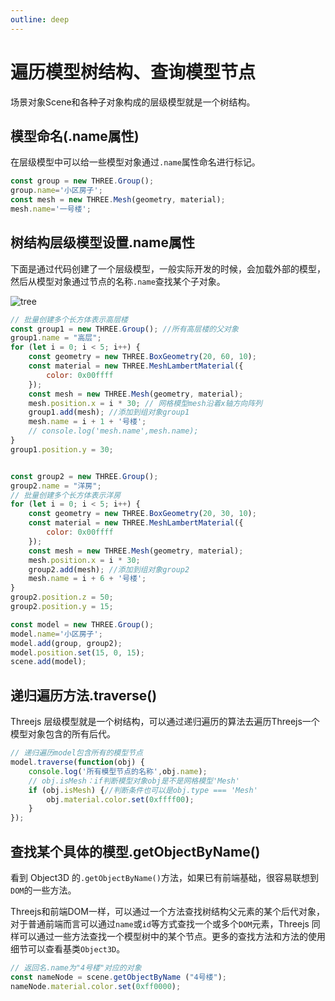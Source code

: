 ```yaml
---
outline: deep
---
```


# 遍历模型树结构、查询模型节点

场景对象Scene和各种子对象构成的层级模型就是一个树结构。

## 模型命名(.name属性)

在层级模型中可以给一些模型对象通过`.name`属性命名进行标记。

```js
const group = new THREE.Group();
group.name='小区房子';
const mesh = new THREE.Mesh(geometry, material);
mesh.name='一号楼';
```

## 树结构层级模型设置.name属性

下面是通过代码创建了一个层级模型，一般实际开发的时候，会加载外部的模型，然后从模型对象通过节点的名称`.name`查找某个子对象。

![tree](/phaseB/tree.svg)

```js
// 批量创建多个长方体表示高层楼
const group1 = new THREE.Group(); //所有高层楼的父对象
group1.name = "高层";
for (let i = 0; i < 5; i++) {
    const geometry = new THREE.BoxGeometry(20, 60, 10);
    const material = new THREE.MeshLambertMaterial({
        color: 0x00ffff
    });
    const mesh = new THREE.Mesh(geometry, material);
    mesh.position.x = i * 30; // 网格模型mesh沿着x轴方向阵列
    group1.add(mesh); //添加到组对象group1
    mesh.name = i + 1 + '号楼';
    // console.log('mesh.name',mesh.name);
}
group1.position.y = 30;


const group2 = new THREE.Group();
group2.name = "洋房";
// 批量创建多个长方体表示洋房
for (let i = 0; i < 5; i++) {
    const geometry = new THREE.BoxGeometry(20, 30, 10);
    const material = new THREE.MeshLambertMaterial({
        color: 0x00ffff
    });
    const mesh = new THREE.Mesh(geometry, material);
    mesh.position.x = i * 30;
    group2.add(mesh); //添加到组对象group2
    mesh.name = i + 6 + '号楼';
}
group2.position.z = 50;
group2.position.y = 15;

const model = new THREE.Group();
model.name='小区房子';
model.add(group, group2);
model.position.set(15, 0, 15);
scene.add(model);
```

## 递归遍历方法.traverse()

Threejs 层级模型就是一个树结构，可以通过递归遍历的算法去遍历Threejs一个模型对象包含的所有后代。

```js
// 递归遍历model包含所有的模型节点
model.traverse(function(obj) {
    console.log('所有模型节点的名称',obj.name);
    // obj.isMesh：if判断模型对象obj是不是网格模型'Mesh'
    if (obj.isMesh) {//判断条件也可以是obj.type === 'Mesh'
        obj.material.color.set(0xffff00);
    }
});
```

## 查找某个具体的模型.getObjectByName()

看到 Object3D 的`.getObjectByName()`方法，如果已有前端基础，很容易联想到`DOM`的一些方法。

Threejs和前端DOM一样，可以通过一个方法查找树结构父元素的某个后代对象，对于普通前端而言可以通过`name`或`id`等方式查找一个或多个`DOM`元素，Threejs 同样可以通过一些方法查找一个模型树中的某个节点。更多的查找方法和方法的使用细节可以查看基类`Object3D`。

```js
// 返回名.name为"4号楼"对应的对象
const nameNode = scene.getObjectByName ("4号楼");
nameNode.material.color.set(0xff0000);
```